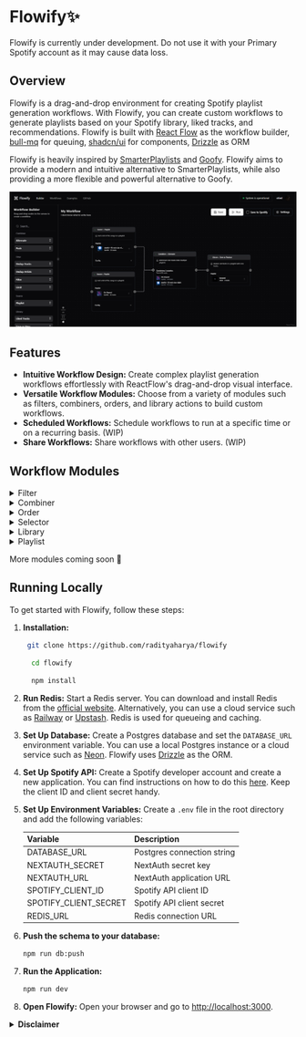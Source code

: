 # Flowify✨

Flowify is currently under development. Do not use it with your Primary Spotify account as it may cause data loss.

## Overview

Flowify is a drag-and-drop environment for creating Spotify playlist generation workflows. With Flowify, you can create custom workflows to generate playlists based on your Spotify library, liked tracks, and recommendations. Flowify is built with [React Flow](https://reactflow.dev/) as the workflow builder, [bull-mq](https://github.com/taskforcesh/bullmq) for queuing, [shadcn/ui](https://ui.shadcn.com/) for components, [Drizzle](https://orm.drizzle.team/) as ORM

Flowify is heavily inspired by [SmarterPlaylists](https://github.com/plamere/SmarterPlaylists) and [Goofy](https://github.com/Chimildic/goofy). Flowify aims to provide a modern and intuitive alternative to SmarterPlaylists, while also providing a more flexible and powerful alternative to Goofy.

![Preview of Flowify Workflow Builder](./images/workflow-preview.png)

## Features

- **Intuitive Workflow Design:** Create complex playlist generation workflows effortlessly with ReactFlow's drag-and-drop visual interface.
- **Versatile Workflow Modules:** Choose from a variety of modules such as filters, combiners, orders, and library actions to build custom workflows.
- **Scheduled Workflows:** Schedule workflows to run at a specific time or on a recurring basis. (WIP)
- **Share Workflows:** Share workflows with other users. (WIP)

## Workflow Modules

<details>
<summary>Filter</summary>

- Filter by Key-Value Pair
- Deduplicate Tracks
- Deduplicate Artists
- Match Key-Value Pair
- Limit Tracks

</details>

<details>
<summary>Combiner</summary>

- Push Tracks
- Alternate Tracks

</details>

<details>
<summary>Order</summary>

- Sort Tracks by Key
- Shuffle Tracks

</details>

<details>
<summary>Selector</summary>

- First N Tracks
- Last N Tracks
- Random N Tracks
- All but First N Tracks
- All but Last N Tracks
- Recommended Tracks (Using Spotify Recommendations API)

</details>

<details>
<summary>Library</summary>
- Get Liked Tracks
- Save Playlist as New
- Save Playlist by Appending
- Save Playlist by Replacing

</details>

<details>
<summary>Playlist</summary>
- Search and use existing playlists


</details>

More modules coming soon 👀

## Running Locally

To get started with Flowify, follow these steps:

1. **Installation:**

   ```bash
    git clone https://github.com/radityaharya/flowify
   ```

   ```bash
     cd flowify
   ```

   ```bash
     npm install
   ```

2. **Run Redis:**
   Start a Redis server. You can download and install Redis from the [official website](https://redis.io/). Alternatively, you can use a cloud service such as [Railway](https://docs.railway.app/guides/redis) or [Upstash](https://upstash.com/). Redis is used for queueing and caching.

3. **Set Up Database:**
    Create a Postgres database and set the `DATABASE_URL` environment variable. You can use a local Postgres instance or a cloud service such as [Neon](https://neon.tech/). Flowify uses [Drizzle](https://orm.drizzle.team/) as the ORM.

4. **Set Up Spotify API:**
   Create a Spotify developer account and create a new application. You can find instructions on how to do this [here](https://developer.spotify.com/documentation/web-api/concepts/apps). Keep the client ID and client secret handy.

5. **Set Up Environment Variables:**
   Create a `.env` file in the root directory and add the following variables:

   | Variable              | Description                        |
   | --------------------- | -----------------------------------|
   | DATABASE_URL          | Postgres connection string         |
   | NEXTAUTH_SECRET       | NextAuth secret key                |
   | NEXTAUTH_URL          | NextAuth application URL           |
   | SPOTIFY_CLIENT_ID     | Spotify API client ID              |
   | SPOTIFY_CLIENT_SECRET | Spotify API client secret          |
   | REDIS_URL             | Redis connection URL               |

6. **Push the schema to your database:**

   ```bash
   npm run db:push
   ```

7. **Run the Application:**

   ```bash
   npm run dev
   ```

8. **Open Flowify:**
   Open your browser and go to [http://localhost:3000](http://localhost:3000).


<details>
<summary><strong>Disclaimer</strong></summary>

Flowify is an independent project, developed with the intention of serving as an educational tool, for personal use, and as a hosted service. It is important to clarify that Flowify is not affiliated with, endorsed by, or in any way officially connected with Spotify AB, or any of its subsidiaries or its affiliates.

The images utilized in this project are sourced directly from Spotify's Content Delivery Network (CDN) via the Spotify Web API. These images are not modified or altered in any way by this project, and remain the property of their respective copyright holders.

For official Spotify services, please visit the official Spotify website at https://www.spotify.com. Please be aware that Spotify is a registered trademark of Spotify AB.

The author of Flowify makes no representations or warranties of any kind, express or implied, about the completeness, accuracy, reliability, suitability, or availability of the content of this project or the hosted service. The author will not be liable for any errors or omissions in this information nor for the availability of this information. The author will not be liable for any losses, or damages from the display or use of this information or the hosted service, whether they be direct, indirect, incidental, special, consequential or other forms of damages.

The hosted service is provided "as is" and on an "as available" basis, with no guarantees of uptime or reliability. The author is not responsible for any data loss or damage that may occur from the use of the hosted service.

The author respects the privacy of users and takes data security seriously. However, the author cannot guarantee the security of any data transmitted to the hosted service and is not responsible for any breach of security or for the actions of any third parties that may obtain any personal information.

By using the hosted service, you agree to accept all risks associated with the use of the service and agree not to hold the author liable for any issues, losses, or damages that may arise from its use.

</details>
